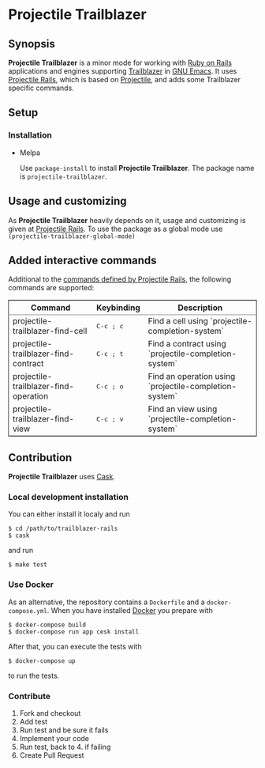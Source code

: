 # Projectile Trailblazer

## Synopsis

**Projectile Trailblazer** is a minor mode for working with [Ruby on Rails](http://rubyonrails.org/) applications and engines supporting
[Trailblazer](http://trailblazer.to/) in [GNU Emacs](https://www.gnu.org/s/emacs/). It uses [Projectile Rails](https://github.com/asok/projectile-rails), which is based on [Projectile](https://github.com/bbatsov/projectile), and adds some Trailblazer specific
commands.

## Setup

### Installation

-   Melpa

    Use `package-install` to install **Projectile Trailblazer**. The package name is `projectile-trailblazer`.

## Usage and customizing

As **Projectile Trailblazer** heavily depends on it, usage and customizing is given at [Projectile Rails](https://github.com/asok/projectile-rails#usage).
To use the package as a global mode use `(projectile-trailblazer-global-mode)`

## Added interactive commands

Additional to the [commands defined by Projectile Rails](https://github.com/asok/projectile-rails#interactive-commands), the following commands are supported:

<table border="2" cellspacing="0" cellpadding="6" rules="groups" frame="hsides">


<colgroup>
<col  class="left" />

<col  class="left" />

<col  class="left" />
</colgroup>
<thead>
<tr>
<th scope="col" class="left">Command</th>
<th scope="col" class="left">Keybinding</th>
<th scope="col" class="left">Description</th>
</tr>
</thead>

<tbody>
<tr>
<td class="left">projectile-trailblazer-find-cell</td>
<td class="left"><kbd>C-c ; c</kbd></td>
<td class="left">Find a cell using `projectile-completion-system`</td>
</tr>


<tr>
<td class="left">projectile-trailblazer-find-contract</td>
<td class="left"><kbd>C-c ; t</kbd></td>
<td class="left">Find a contract using `projectile-completion-system`</td>
</tr>


<tr>
<td class="left">projectile-trailblazer-find-operation</td>
<td class="left"><kbd>C-c ; o</kbd></td>
<td class="left">Find an operation using `projectile-completion-system`</td>
</tr>


<tr>
<td class="left">projectile-trailblazer-find-view</td>
<td class="left"><kbd>C-c ; v</kbd></td>
<td class="left">Find an view using `projectile-completion-system`</td>
</tr>
</tbody>
</table>

## Contribution

**Projectile Trailblazer** uses [Cask](https://github.com/cask/cask).

### Local development installation

You can either install it localy and run

    $ cd /path/to/trailblazer-rails
    $ cask

and run

    $ make test

### Use Docker

As an alternative, the repository contains a `Dockerfile` and a `docker-compose.yml`. When you have installed [Docker](https://www.docker.com/)
you prepare with

    $ docker-compose build
    $ docker-compose run app cesk install

After that, you can execute the tests with

    $ docker-compose up

to run the tests.

### Contribute

1.  Fork and checkout
2.  Add test
3.  Run test and be sure it fails
4.  Implement your code
5.  Run test, back to 4. if failing
6.  Create Pull Request
